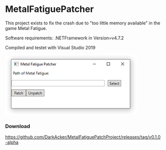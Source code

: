 # MetalFatiguePatcher
This project exists to fix the crash due to "too little memory available" in the game Metal Fatigue.

Software requirements: .NETFramework in Version=v4.7.2

Compiled and testet with Visual Studio 2019

![application_view](pictures/application_view.png)

### Download
https://github.com/DarkAcker/MetalFatiguePatchProject/releases/tag/v0.1.0-alpha


